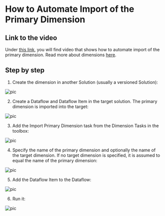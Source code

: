# How to Automate Import of the Primary Dimension

## Link to the video

Under [this link](https://profitbasedocs.blob.core.windows.net/videos/Dimension%20-%20Import%20Primary%20Dimension.mp4), you will find video that shows how to automate import of the primary dimension. Read more about dimensions [here](../../dimensions/index.md).
<br/>


## Step by step


1. Create the dimension in another Solution (usually a versioned Solution):

![pic](https://profitbasedocs.blob.core.windows.net/images/primDim%20(0).png)

2. Create a Dataflow and Dataflow Item in the target solution. The primary dimension is imported into the target:

![pic](https://profitbasedocs.blob.core.windows.net/images/primDim%20(1).png)

3. Add the Import Primary Dimension task from the Dimension Tasks in the toolbox:

![pic](https://profitbasedocs.blob.core.windows.net/images/primDim%20(2).png)

4. Specify the name of the primary dimension and optionally the name of the target dimension. If no target dimension is specified, it is assumed to equal the name of the primary dimension:

![pic](https://profitbasedocs.blob.core.windows.net/images/primDim%20(3).png)

5. Add the Dataflow Item to the Dataflow:

![pic](https://profitbasedocs.blob.core.windows.net/images/primDim%20(4).png)

6. Run it:

![pic](https://profitbasedocs.blob.core.windows.net/images/primDim%20(6).png)

